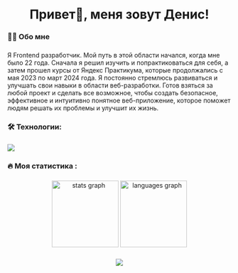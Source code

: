 ###

<h1 align="center">Привет👋, меня зовут Денис!</h1>

###

<h3 align="left">👩‍💻  Обо мне</h3>

###

<p align="left">Я Frontend разработчик. Мой путь в этой области начался, когда мне было 22 года. Сначала я решил изучить и попрактиковаться для себя, а затем прошел курсы от Яндекс Практикума, которые продолжались с мая 2023 по март 2024 года. Я постоянно стремлюсь развиваться и улучшать свои навыки в области веб-разработки. Готов взяться за любой проект и сделать все возможное, чтобы создать безопасное, эффективное и интуитивно понятное веб-приложение, которое поможет людям решать их проблемы и улучшит их жизнь.</p>

###

<h3 align="left">🛠 Технологии:</h3>

###

<p align="left">
    <img src="https://skillicons.dev/icons?i=js,ts,html,css,scss,vue,vite,webpack,git,nodejs,express" />
</p>

###

<h3 align="left">🔥   Моя статистика :</h3>

###

<div align="center">
  <img src="https://github-readme-stats.vercel.app/api?username=kararakt&hide_title=false&hide_rank=false&show_icons=true&disable_animations=false&theme=dracula&locale=en&hide_border=false&order=1" height="150" alt="stats graph"  />
  <img src="https://github-readme-stats.vercel.app/api/top-langs?username=kararakt&locale=en&hide_title=false&layout=compact&card_width=320&langs_count=5&theme=dracula&hide_border=false&order=2" height="150" alt="languages graph"  />
</div>

###

<p align="center">
  <a href="https://www.codewars.com/users/Kararakt" rel="noreferrer" target="_blank">
    <img src="https://github.r2v.ch/codewars?user=Kararakt" />
  </a>
</p>

###
